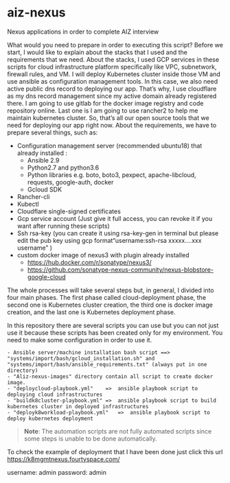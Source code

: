 # aiz-nexus

Nexus applications in order to complete AIZ interview

What would you need to prepare in order to executing this script? Before we start, I would like to explain about the stacks that I used and the requirements that we need. About the stacks, I used GCP services in these scripts for cloud infrastructure platform specifically like VPC, subnetwork, firewall rules, and VM. I will deploy Kubernetes cluster inside those VM and use ansible as configuration management tools. In this case, we also need active public dns record to deploying our app. That’s why, I use cloudflare as my dns record management since my active domain already registered there. I am going to use gitlab for the docker image registry and code repository online. Last one is I am going to use rancher2 to help me maintain kubernetes cluster. So, that’s all our open source tools that we need for deploying our app right now.
About the requirements, we have to prepare several things, such as:
-  Configuration management server (recommended ubuntu18) that already installed :
    - Ansible 2.9
    - Python2.7 and python3.6
    - Python libraries e.g. boto, boto3, pexpect, apache-libcloud, requests, google-auth, docker
    - Gcloud SDK
- Rancher-cli
- Kubectl
- Cloudflare single-signed certificates
- Gcp service account (Just give it full access, you can revoke it if you want after running these scripts)
- Ssh rsa-key (you can create it using rsa-key-gen in terminal but please edit the pub key using gcp format“username:ssh-rsa xxxxx….xxx username” )
- custom docker image of nexus3 with plugin already installed
    - https://hub.docker.com/r/sonatype/nexus3/
    - https://github.com/sonatype-nexus-community/nexus-blobstore-google-cloud


The whole processes will take several steps but, in general, I divided into four main phases. The first phase called cloud-deployment phase, the second one is Kubernetes cluster creation, the third one is docker image creation, and the last one is Kubernetes deployment phase. 

In this repository there are several scripts you can use but you can not just use it because these scripts has been created only for my environment. You need to make some configuration in order to use it.

    - Ansible server/machine installation bash script ==> "systems/import/bash/gcloud_installation.sh" and "systems/import/bash/ansible_requirements.txt" (always put in one directory)
    - "Aliz-nexus-images" directory contain all script to create docker image.
    - "deploycloud-playbook.yml"    =>  ansible playbook script to deploying cloud infrastructures
    - "buildk8cluster-playbook.yml" =>  ansible playbook script to build kubernetes cluster in deployed infrastructures
    - "deployk8workload-playbook.yml"   =>  ansible playbook script to deploy kubernetes deployment

> **Note**: The automation scripts are not fully automated scripts since some steps is unable to be done automatically.

To check the example of deployment that I have been done just click this url https://k8mgmtnexus.fourtyspace.com/

username: admin password: admin
 